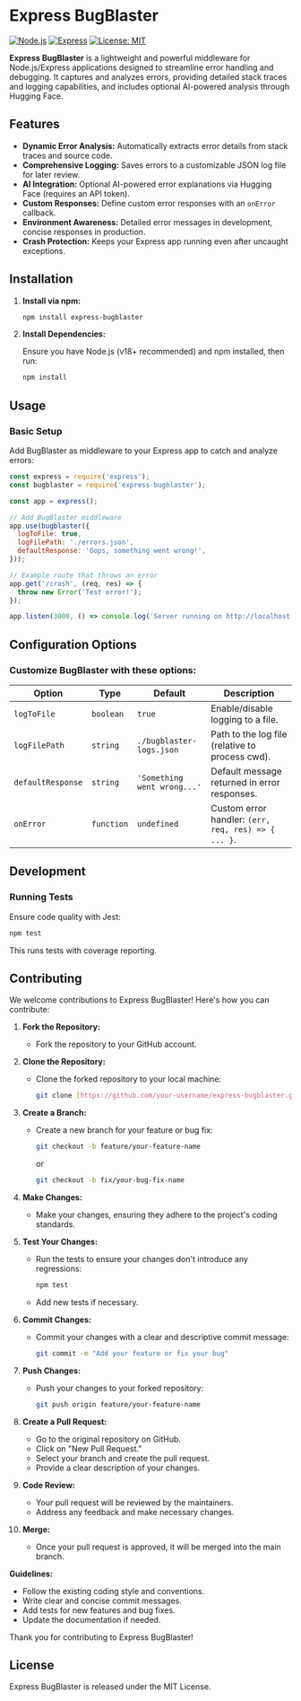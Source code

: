 # Express BugBlaster

[![Node.js](https://img.shields.io/badge/Node.js-v18+-green)](https://nodejs.org/)
[![Express](https://img.shields.io/badge/Express-v4+-blue)](https://expressjs.com/)
[![License: MIT](https://img.shields.io/badge/License-MIT-yellow.svg)](https://opensource.org/licenses/MIT)

**Express BugBlaster** is a lightweight and powerful middleware for Node.js/Express applications designed to streamline error handling and debugging. It captures and analyzes errors, providing detailed stack traces and logging capabilities, and includes optional AI-powered analysis through Hugging Face.

## Features

-   **Dynamic Error Analysis:** Automatically extracts error details from stack traces and source code.
-   **Comprehensive Logging:** Saves errors to a customizable JSON log file for later review.
-   **AI Integration:** Optional AI-powered error explanations via Hugging Face (requires an API token).
-   **Custom Responses:** Define custom error responses with an `onError` callback.
-   **Environment Awareness:** Detailed error messages in development, concise responses in production.
-   **Crash Protection:** Keeps your Express app running even after uncaught exceptions.

## Installation

1.  **Install via npm:**

    ```bash
    npm install express-bugblaster
    ```

2.  **Install Dependencies:**

    Ensure you have Node.js (v18+ recommended) and npm installed, then run:

    ```bash
    npm install
    ```

## Usage

### Basic Setup

Add BugBlaster as middleware to your Express app to catch and analyze errors:

```javascript
const express = require('express');
const bugblaster = require('express-bugblaster');

const app = express();

// Add BugBlaster middleware
app.use(bugblaster({
  logToFile: true,
  logFilePath: './errors.json',
  defaultResponse: 'Oops, something went wrong!',
}));

// Example route that throws an error
app.get('/crash', (req, res) => {
  throw new Error('Test error!');
});

app.listen(3000, () => console.log('Server running on http://localhost:3000'));
```

## Configuration Options
### Customize BugBlaster with these options:

| Option          | Type       | Default                        | Description                                                                 |
|-----------------|------------|--------------------------------|-----------------------------------------------------------------------------|
| `logToFile`     | `boolean`  | `true`                         | Enable/disable logging to a file.                                           |
| `logFilePath`   | `string`   | `./bugblaster-logs.json`       | Path to the log file (relative to process cwd).                             |
| `defaultResponse` | `string` | `'Something went wrong...'`  | Default message returned in error responses.                                |
| `onError`       | `function` | `undefined`                    | Custom error handler: `(err, req, res) => { ... }`.                         |


## Development

### Running Tests

Ensure code quality with Jest:

```bash
npm test
 ```

This runs tests with coverage reporting.


## Contributing

We welcome contributions to Express BugBlaster! Here's how you can contribute:

1.  **Fork the Repository:**
    * Fork the repository to your GitHub account.

2.  **Clone the Repository:**
    * Clone the forked repository to your local machine:
        ```bash
        git clone [https://github.com/your-username/express-bugblaster.git](https://www.google.com/search?q=https://github.com/your-username/express-bugblaster.git)
        ```

3.  **Create a Branch:**
    * Create a new branch for your feature or bug fix:
        ```bash
        git checkout -b feature/your-feature-name
        ```
        or
        ```bash
        git checkout -b fix/your-bug-fix-name
        ```

4.  **Make Changes:**
    * Make your changes, ensuring they adhere to the project's coding standards.

5.  **Test Your Changes:**
    * Run the tests to ensure your changes don't introduce any regressions:
        ```bash
        npm test
        ```
    * Add new tests if necessary.

6.  **Commit Changes:**
    * Commit your changes with a clear and descriptive commit message:
        ```bash
        git commit -m "Add your feature or fix your bug"
        ```

7.  **Push Changes:**
    * Push your changes to your forked repository:
        ```bash
        git push origin feature/your-feature-name
        ```

8.  **Create a Pull Request:**
    * Go to the original repository on GitHub.
    * Click on "New Pull Request."
    * Select your branch and create the pull request.
    * Provide a clear description of your changes.

9.  **Code Review:**
    * Your pull request will be reviewed by the maintainers.
    * Address any feedback and make necessary changes.

10. **Merge:**
    * Once your pull request is approved, it will be merged into the main branch.

**Guidelines:**

* Follow the existing coding style and conventions.
* Write clear and concise commit messages.
* Add tests for new features and bug fixes.
* Update the documentation if needed.

Thank you for contributing to Express BugBlaster!

## License

Express BugBlaster is released under the MIT License.

